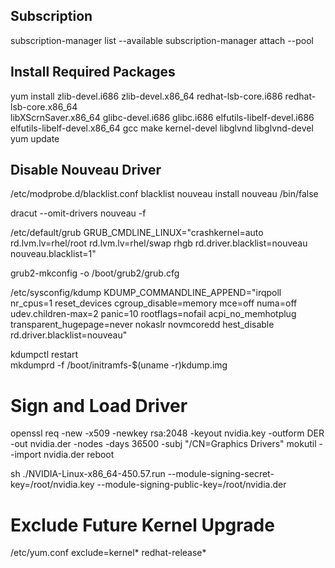 ## **Subscription**
subscription-manager list --available
subscription-manager attach --pool <some pool id>

## **Install Required Packages**
yum install zlib-devel.i686 zlib-devel.x86_64 redhat-lsb-core.i686 redhat-lsb-core.x86_64 \
libXScrnSaver.x86_64 glibc-devel.i686 glibc.i686 elfutils-libelf-devel.i686 \
elfutils-libelf-devel.x86_64 gcc make kernel-devel libglvnd libglvnd-devel
yum update

## **Disable Nouveau Driver**
/etc/modprobe.d/blacklist.conf
blacklist nouveau
install nouveau /bin/false

dracut --omit-drivers nouveau -f    

/etc/default/grub
GRUB_CMDLINE_LINUX="crashkernel=auto rd.lvm.lv=rhel/root rd.lvm.lv=rhel/swap rhgb rd.driver.blacklist=nouveau nouveau.blacklist=1"

grub2-mkconfig -o /boot/grub2/grub.cfg   

/etc/sysconfig/kdump 
KDUMP_COMMANDLINE_APPEND="irqpoll nr_cpus=1 reset_devices cgroup_disable=memory mce=off numa=off udev.children-max=2 panic=10 rootflags=nofail acpi_no_memhotplug transparent_hugepage=never nokaslr novmcoredd hest_disable rd.driver.blacklist=nouveau"

kdumpctl restart   
mkdumprd -f /boot/initramfs-$(uname -r)kdump.img       

# **Sign and Load Driver**
openssl req -new -x509 -newkey rsa:2048 -keyout nvidia.key -outform DER -out nvidia.der -nodes -days 36500 -subj "/CN=Graphics Drivers"
mokutil --import nvidia.der
reboot

sh ./NVIDIA-Linux-x86_64-450.57.run --module-signing-secret-key=/root/nvidia.key --module-signing-public-key=/root/nvidia.der

# **Exclude Future Kernel Upgrade**
/etc/yum.conf
exclude=kernel* redhat-release*     

